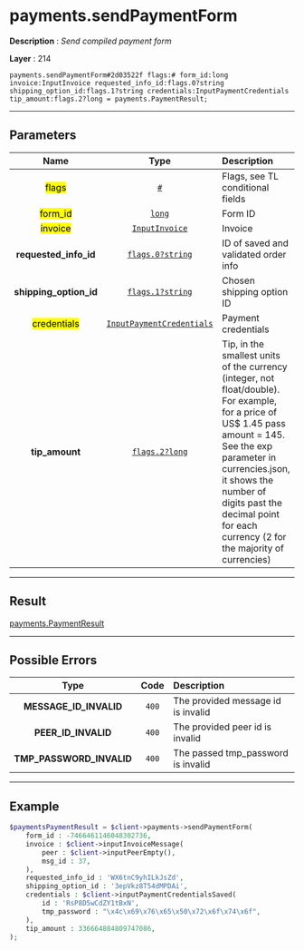 # payments.sendPaymentForm

**Description** : *Send compiled payment form*

**Layer** : 214

```tl
payments.sendPaymentForm#2d03522f flags:# form_id:long invoice:InputInvoice requested_info_id:flags.0?string shipping_option_id:flags.1?string credentials:InputPaymentCredentials tip_amount:flags.2?long = payments.PaymentResult;
```

---

## Parameters

| Name | Type | Description |
| :---: | :---: | :--- |
| <mark>flags</mark> | [`#`](type/#) | Flags, see TL conditional fields |
| <mark>form_id</mark> | [`long`](type/long) | Form ID |
| <mark>invoice</mark> | [`InputInvoice`](type/InputInvoice) | Invoice |
| **requested_info_id** | [`flags.0?string`](type/string) | ID of saved and validated order info |
| **shipping_option_id** | [`flags.1?string`](type/string) | Chosen shipping option ID |
| <mark>credentials</mark> | [`InputPaymentCredentials`](type/InputPaymentCredentials) | Payment credentials |
| **tip_amount** | [`flags.2?long`](type/long) | Tip, in the smallest units of the currency (integer, not float/double). For example, for a price of US$ 1.45 pass amount = 145. See the exp parameter in currencies.json, it shows the number of digits past the decimal point for each currency (2 for the majority of currencies) |

---

## Result

[payments.PaymentResult](type/payments.PaymentResult)

---

## Possible Errors

| Type | Code | Description |
| :---: | :---: | :--- |
| **MESSAGE_ID_INVALID** | `400` | The provided message id is invalid |
| **PEER_ID_INVALID** | `400` | The provided peer id is invalid |
| **TMP_PASSWORD_INVALID** | `400` | The passed tmp_password is invalid |

---

## Example

```php
$paymentsPaymentResult = $client->payments->sendPaymentForm(
	form_id : -7466461146048302736,
	invoice : $client->inputInvoiceMessage(
		peer : $client->inputPeerEmpty(),
		msg_id : 37,
	),
	requested_info_id : 'WX6tnC9yhILkJsZd',
	shipping_option_id : '3epVkz8T54dMPDAi',
	credentials : $client->inputPaymentCredentialsSaved(
		id : 'RsP8D5wCdZY1tBxN',
		tmp_password : "\x4c\x69\x76\x65\x50\x72\x6f\x74\x6f",
	),
	tip_amount : 336664884809747086,
);
```